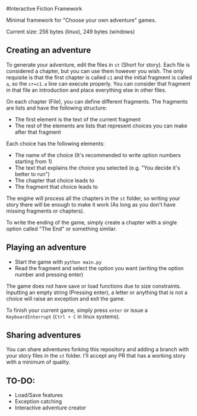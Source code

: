 #Interactive Fiction Framework

Minimal framework for "Choose your own adventure" games.  

Current size: 256 bytes (linux), 249 bytes (windows)

## Creating an adventure

To generate your adventure, edit the files in `st` (Short for story). Each file is considered a chapter, but you can use them however you wish. The only requisite is that the first chapter is called `c1` and the initial fragment is called `a`, so the `cr=c1.a` line can execute properly. You can consider that fragment in that file an introduction and place everything else in other files.  

On each chapter (File), you can define different fragments. The fragments are lists and have the following structure:  

* The first element is the text of the current fragment
* The rest of the elements are lists that represent choices you can make after that fragment

Each choice has the following elements:

* The name of the choice (It's recommended to write option numbers starting from 1)
* The text that explains the choice you selected (e.g. "You decide it's better to run")
* The chapter that choice leads to
* The fragment that choice leads to

The engine will process all the chapters in the `st` folder, so writing your story there will be enough to make it work (As long as you don't have missing fragments or chapters).  

To write the ending of the game, simply create a chapter with a single option called "The End" or something similar.   

## Playing an adventure

* Start the game with `python main.py`
* Read the fragment and select the option you want (writing the option number and pressing enter)

The game does not have save or load functions due to size constraints. Inputting an empty string (Pressing enter), a letter or anything that is not a choice will raise an exception and exit the game. 

To finish your current game, simply press `enter` or issue a `KeyboardInterrupt` (`Ctrl + C` in linux systems).

## Sharing adventures

You can share adventures forking this repository and adding a branch with your story files in the `st` folder. I'll accept any PR that has a working story with a minimum of quality.

## TO-DO:

* Load/Save features
* Exception catching
* Interactive adventure creator
